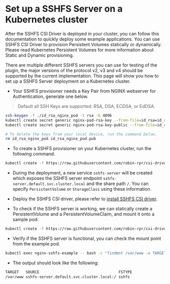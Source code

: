 # Set up a SSHFS Server on a Kubernetes cluster

After the SSHFS CSI Driver is deployed in your cluster, you can follow this documentation to quickly deploy some example applications. You can use SSHFS CSI Driver to provision Persistent Volumes statically or dynamically. Please read Kubernetes Persistent Volumes for more information about Static and Dynamic provisioning.

There are multiple different SSHFS servers you can use for testing of 
the plugin, the major versions of the protocol v2, v3 and v4 should be supported
by the current implementation. This page will show you how to set up a SSHFS Server deployment on a Kubernetes cluster.

- Your SSHFS provisioner needs a Key Pair from NGINX webserver for Authentication, generate one below. 
> Default all SSH Keys are supported: RSA, DSA, ECDSA, or EdDSA.

```bash
ssh-keygen -f ./id_rsa_nginx_pod -t rsa -b 4096
kubectl create secret generic nginx-pod-rsa-key --from-file=id_rsa=id_rsa_nginx_pod
kubectl create secret generic nginx-pod-rsa-key-public --from-file=id_rsa.pub=id_rsa_nginx_pod.pub

# To delete the keys from your local device, run the command below.
rm id_rsa_nginx_pod id_rsa_nginx_pod.pub
```

- To create a SSHFS provisioner on your Kubernetes cluster, run the following command.

```bash
kubectl create -f https://raw.githubusercontent.com/robin-rpr/csi-driver-sshfs/master/deploy/example/sshfs-provisioner/sshfs-server.yaml
```

- During the deployment, a new service `sshfs-server` will be created which exposes the SSHFS server endpoint `sshfs-server.default.svc.cluster.local` and the share path `/`. You can specify `PersistentVolume` or `StorageClass` using these information.

- Deploy the SSHFS CSI driver, please refer to [install SSHFS CSI driver](../../../docs/install-sshfs-csi-driver.md).

- To check if the SSHFS server is working, we can statically create a PersistentVolume and a PersistentVolumeClaim, and mount it onto a sample pod:

```bash
kubectl create -f https://raw.githubusercontent.com/robin-rpr/csi-driver-sshfs/master/deploy/example/sshfs-provisioner/nginx-pod.yaml
```

 - Verify if the SSHFS server is functional, you can check the mount point from the example pod.

 ```bash
kubectl exec nginx-sshfs-example -- bash -c "findmnt /var/www -o TARGET,SOURCE,FSTYPE"
```

 - The output should look like the following:

 ```bash
TARGET   SOURCE                                   FSTYPE
/var/www sshfs-server.default.svc.cluster.local:/ sshfs
```
